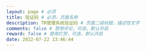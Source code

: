 ```yaml
---
layout: page # 必须
title: 验证码 # 必须，页面名称
description: TR管理系统验证码 # 页面二级标题，描述性文字
comments: false # 禁用评论，可选，默认开启
reward: false # 禁用打赏，可选，默认开启
date: 2022-07-22 13:46:44
---
```


<div id="shortHash" style="font-size:50px;text-align:center;"></div>
<script src="/js/object_hash.js" type="text/javascript"></script>
<script src="/js/moment.min.js" type="text/javascript"></script>
<script>
    setInterval(() => {
        const str = moment().format('YYYY-MM-DD HH')
        const hash = objectHash.sha1(str);
        const shortHash = hash.slice(0,7).toLocaleUpperCase()
        document.getElementById('shortHash').innerText = shortHash;
    }, 1000)
</script>

